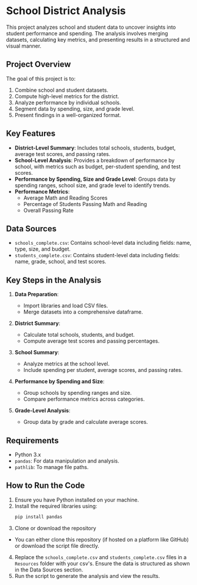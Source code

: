 # School District Analysis

This project analyzes school and student data to uncover insights into student performance and spending. The analysis involves merging datasets, calculating key metrics, and presenting results in a structured and visual manner.

## Project Overview

The goal of this project is to:
1. Combine school and student datasets.
2. Compute high-level metrics for the district.
3. Analyze performance by individual schools.
4. Segment data by spending, size, and grade level.
5. Present findings in a well-organized format.

## Key Features

- **District-Level Summary**: Includes total schools, students, budget, average test scores, and passing rates.
- **School-Level Analysis**: Provides a breakdown of performance by school, with metrics such as budget, per-student spending, and test scores.
- **Performance by Spending, Size and Grade Level**: Groups data by spending ranges, school size, and grade level to identify trends.
- **Performance Metrics**:
  - Average Math and Reading Scores
  - Percentage of Students Passing Math and Reading
  - Overall Passing Rate

## Data Sources

- `schools_complete.csv`: Contains school-level data including fields: name, type, size, and budget.
- `students_complete.csv`: Contains student-level data including fields: name, grade, school, and test scores.

## Key Steps in the Analysis

1. **Data Preparation**:
   - Import libraries and load CSV files.
   - Merge datasets into a comprehensive dataframe.

2. **District Summary**:
   - Calculate total schools, students, and budget.
   - Compute average test scores and passing percentages.

3. **School Summary**:
   - Analyze metrics at the school level.
   - Include spending per student, average scores, and passing rates.

4. **Performance by Spending and Size**:
   - Group schools by spending ranges and size.
   - Compare performance metrics across categories.

5. **Grade-Level Analysis**:
   - Group data by grade and calculate average scores.

## Requirements

- Python 3.x
- `pandas`: For data manipulation and analysis.
- `pathlib`: To manage file paths.

## How to Run the Code

1. Ensure you have Python installed on your machine.
2. Install the required libraries using:
   ```bash
   pip install pandas
   ```
3. Clone or download the repository
- You can either clone this repository (if hosted on a platform like GitHub) or download the script file directly. 
4. Replace the `schools_complete.csv` and `students_complete.csv` files in a `Resources` folder with your csv's. Ensure the data is structured as shown in the Data Sources section.
5. Run the script to generate the analysis and view the results.


